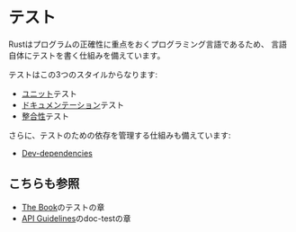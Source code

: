 # テスト

Rustはプログラムの正確性に重点をおくプログラミング言語であるため、
言語自体にテストを書く仕組みを備えています。

テストはこの3つのスタイルからなります:

* [ユニット][unit]テスト
* [ドキュメンテーション][doc]テスト
* [整合性][integration]テスト

さらに、テストのための依存を管理する仕組みも備えています:

* [Dev-dependencies][dev-dependencies]

## こちらも参照

* [The Book][doc-testing]のテストの章
* [API Guidelines][doc-nursery]のdoc-testの章

[unit]: testing/unit_testing.md
[doc]: testing/doc_testing.md
[integration]: testing/integration_testing.md
[dev-dependencies]: testing/dev_dependencies.md
[doc-testing]: https://doc.rust-lang.org/book/ch11-00-testing.html
[doc-nursery]: https://rust-lang-nursery.github.io/api-guidelines/documentation.html
